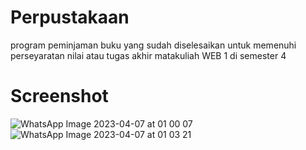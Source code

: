 # Perpustakaan
program peminjaman buku yang sudah diselesaikan untuk memenuhi perseyaratan nilai atau tugas akhir matakuliah WEB 1 di semester 4
# Screenshot
![WhatsApp Image 2023-04-07 at 01 00 07](https://user-images.githubusercontent.com/61378415/230459487-cdb6ad53-7123-43df-af6c-7f58ff3eb3b0.jpg)
![WhatsApp Image 2023-04-07 at 01 03 21](https://user-images.githubusercontent.com/61378415/230459500-1a61233c-a919-426a-96e5-feae66231966.jpg)
